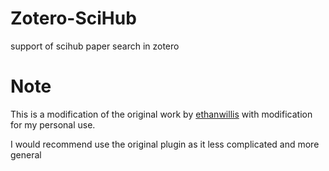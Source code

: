 # Zotero-SciHub
support of scihub paper search in zotero

# Note 
This is a modification of the original work by [ethanwillis](https://github.com/ethanwillis/zotero-scihub) with modification for my personal use.

I would recommend use the original plugin as it less complicated and more general
